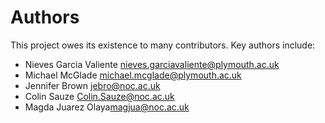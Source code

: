 # Authors

This project owes its existence to many contributors. Key authors include:

* Nieves Garcia Valiente <nieves.garciavaliente@plymouth.ac.uk>
* Michael McGlade <michael.mcglade@plymouth.ac.uk>
* Jennifer Brown <jebro@noc.ac.uk>
* Colin Sauze <Colin.Sauze@noc.ac.uk>
* Magda Juarez Olaya<magjua@noc.ac.uk>
